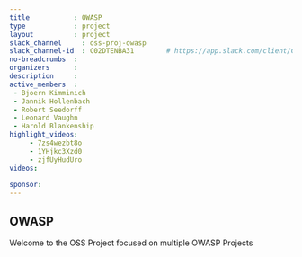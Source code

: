 ```yaml
---
title           : OWASP
type            : project
layout          : project
slack_channel     : oss-proj-owasp
slack_channel-id  : C02DTENBA31        # https://app.slack.com/client/C02DTENBA31{channel_id}
no-breadcrumbs  :
organizers      :
description     : 
active_members  :
 - Bjoern Kimminich 
 - Jannik Hollenbach
 - Robert Seedorff
 - Leonard Vaughn
 - Harold Blankenship   
highlight_videos:
     - 7zs4wezbt8o
     - 1YHjkc3Xzd0
     - zjfUyHudUro
videos:
 
sponsor: 
---
```


## OWASP

Welcome to the OSS Project focused on multiple OWASP Projects